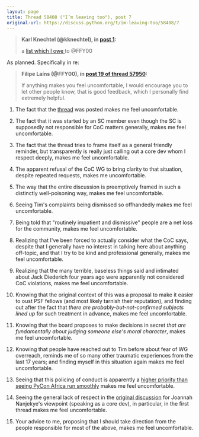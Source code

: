 ```yaml
---
layout: page
title: Thread 58408 ("I’m leaving too"), post 7
original-url: https://discuss.python.org/t/im-leaving-too/58408/7
---
```


> **Karl Knechtel (@kknechtel), in [post 1](https://discuss.python.org/t/_/58408/1):**
>
> a [list which I owe ](https://discuss.python.org/t/inclusive-communications-expectations-in-python-spaces/57950/23) to @FFY00

As planned. Specifically in re:

> **Filipe Laíns (@FFY00), in [post 19 of thread 57950](https://discuss.python.org/t/_/57950/19):**
>
> If anything makes you feel uncomfortable, I would encourage you to let other people know, that is good feedback, which I personally find extremely helpful.

1. The fact that the [thread](https://discuss.python.org/t/inclusive-communications-expectations-in-python-spaces/57950) was posted makes me feel uncomfortable.

2. The fact that it was started by an SC member even though the SC is supposedly not responsible for CoC matters generally, makes me feel uncomfortable.

3. The fact that the thread tries to frame itself as a general friendly reminder, but transparently is really just calling out a core dev whom I respect deeply, makes me feel uncomfortable.

4. The apparent refusal of the CoC WG to bring clarity to that situation, despite repeated requests, makes me uncomfortable.

5. The way that the entire discussion is preemptively framed in such a distinctly well-poisoning way, makes me feel uncomfortable.

6. Seeing Tim's complaints being dismissed so offhandedly makes me feel uncomfortable.

7. Being told that "routinely impatient and dismissive" people are a net loss for the community, makes me feel uncomfortable.

8. Realizing that I've been forced to actually consider what the CoC says, despite that I generally have no interest in talking here about anything off-topic, and that I try to be kind and professional generally, makes me feel uncomfortable.

9. Realizing that the many terrible, baseless things said and intimated about Jack Diederich four years ago were apparently not considered CoC violations, makes me feel uncomfortable.

10. Knowing that the original context of this was a proposal to make it easier to oust PSF fellows (and most likely tarnish their reputation), and finding out after the fact that *there are probably-but-not-confirmed subjects lined up* for such treatment in advance, makes me feel uncomfortable.

11. Knowing that the board proposes to make decisions in secret *that are fundamentally about judging someone else's moral character*, makes me feel uncomfortable.

12. Knowing that people have reached out to Tim before about fear of WG overreach, reminds me of so many other traumatic experiences from the last 17 years; and finding myself in this situation again makes me feel uncomfortable.

13. Seeing that this policing of conduct is apparently a [higher priority than seeing PyCon Africa run smoothly](https://pythonafrica.blogspot.com/2023/12/an-open-letter-to-python-software_5.html) makes me feel uncomfortable.

14. Seeing the general lack of respect in the [original discussion](https://discuss.python.org/t/for-your-consideration-proposed-bylaws-changes-to-improve-our-membership-experience/55696) for Joannah Nanjekye's viewpoint (speaking as a core dev), in particular, in the first thread makes me feel uncomfortable.

15. Your advice to me, proposing that I should take direction from the people responsible for most of the above, makes me feel uncomfortable.

